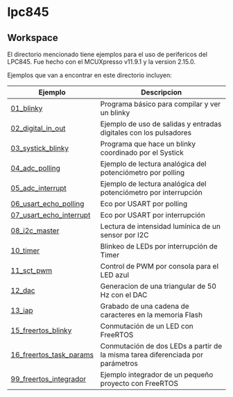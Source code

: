 # lpc845

## Workspace

El directorio mencionado tiene ejemplos para el uso de perifericos del LPC845. Fue hecho con el MCUXpresso v11.9.1 y la version 2.15.0.

Ejemplos que van a encontrar en este directorio incluyen:

| Ejemplo | Descripcion |
| --- | --- |
| [01_blinky](ejemplos/01_blinky/) | Programa básico para compilar y ver un blinky
| [02_digital_in_out](ejemplos/02_digital_in_out/) | Ejemplo de uso de salidas y entradas digitales con los pulsadores 
| [03_systick_blinky](ejemplos/03_systick_blinky/) | Programa que hace un blinky coordinado por el Systick
| [04_adc_polling](ejemplos/04_adc_polling/) | Ejemplo de lectura analógica del potenciómetro por polling
| [05_adc_interrupt](ejemplos/05_adc_interrupt/) | Ejemplo de lectura analógica del potenciómetro por interrupción
| [06_usart_echo_polling](ejemplos/06_usart_echo_polling/) | Eco por USART por polling
| [07_usart_echo_interrupt](ejemplos/07_usart_echo_interrupt/) | Eco por USART por interrupción
| [08_i2c_master](ejemplos/08_i2c_master/) | Lectura de intensidad lumínica de un sensor por I2C
| [10_timer](ejemplos/10_timer) | Blinkeo de LEDs por interrupción de Timer
| [11_sct_pwm](ejemplos/11_sct_pwm) | Control de PWM por consola para el LED azul
| [12_dac](ejemplos/12_dac) | Generacion de una triangular de 50 Hz con el DAC
| [13_iap](ejemplos/13_iap) | Grabado de una cadena de caracteres en la memoria Flash
| [15_freertos_blinky](ejemplos/15_freertos_blinky) | Conmutación de un LED con FreeRTOS
| [16_freertos_task_params](ejemplos/16_freertos_task_params) | Conmutación de dos LEDs a partir de la misma tarea diferenciada por parámetros
| [99_freertos_integrador](ejemplos/99_freertos_integrador) | Ejemplo integrador de un pequeño proyecto con FreeRTOS

